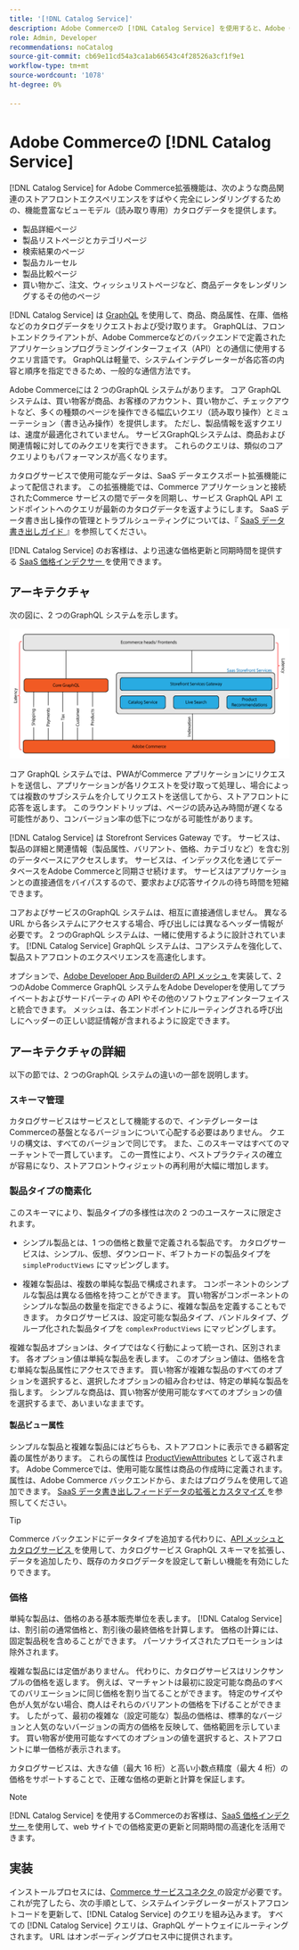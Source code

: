 ```yaml
---
title: '[!DNL Catalog Service]'
description: Adobe Commerceの [!DNL Catalog Service] を使用すると、Adobe Commerce GraphQLのネイティブなクエリよりも迅速に商品表示ページと商品リストページのコンテンツを取得できます。
role: Admin, Developer
recommendations: noCatalog
source-git-commit: cb69e11cd54a3ca1ab66543c4f28526a3cf1f9e1
workflow-type: tm+mt
source-wordcount: '1078'
ht-degree: 0%

---
```



# Adobe Commerceの [!DNL Catalog Service]

[!DNL Catalog Service] for Adobe Commerce拡張機能は、次のような商品関連のストアフロントエクスペリエンスをすばやく完全にレンダリングするための、機能豊富なビューモデル（読み取り専用）カタログデータを提供します。

* 製品詳細ページ
* 製品リストページとカテゴリページ
* 検索結果のページ
* 製品カルーセル
* 製品比較ページ
* 買い物かご、注文、ウィッシュリストページなど、商品データをレンダリングするその他のページ

[!DNL Catalog Service] は [GraphQL](https://graphql.org/) を使用して、商品、商品属性、在庫、価格などのカタログデータをリクエストおよび受け取ります。 GraphQLは、フロントエンドクライアントが、Adobe Commerceなどのバックエンドで定義されたアプリケーションプログラミングインターフェイス（API）との通信に使用するクエリ言語です。 GraphQLは軽量で、システムインテグレーターが各応答の内容と順序を指定できるため、一般的な通信方法です。

Adobe Commerceには 2 つのGraphQL システムがあります。 コア GraphQL システムは、買い物客が商品、お客様のアカウント、買い物かご、チェックアウトなど、多くの種類のページを操作できる幅広いクエリ（読み取り操作）とミューテーション（書き込み操作）を提供します。 ただし、製品情報を返すクエリは、速度が最適化されていません。 サービスGraphQLシステムは、商品および関連情報に対してのみクエリを実行できます。 これらのクエリは、類似のコアクエリよりもパフォーマンスが高くなります。

カタログサービスで使用可能なデータは、SaaS データエクスポート拡張機能によって配信されます。 この拡張機能では、Commerce アプリケーションと接続されたCommerce サービスの間でデータを同期し、サービス GraphQL API エンドポイントへのクエリが最新のカタログデータを返すようにします。 SaaS データ書き出し操作の管理とトラブルシューティングについては、『 [SaaS データ書き出しガイド ](../data-export/overview.md) 』を参照してください。

[!DNL Catalog Service] のお客様は、より迅速な価格更新と同期時間を提供する [SaaS 価格インデクサー ](../price-index/price-indexing.md) を使用できます。

## アーキテクチャ

次の図に、2 つのGraphQL システムを示します。

![ カタログのアーキテクチャ図 ](assets/catalog-service-architecture.png)

コア GraphQL システムでは、PWAがCommerce アプリケーションにリクエストを送信し、アプリケーションが各リクエストを受け取って処理し、場合によっては複数のサブシステムを介してリクエストを送信してから、ストアフロントに応答を返します。 このラウンドトリップは、ページの読み込み時間が遅くなる可能性があり、コンバージョン率の低下につながる可能性があります。

[!DNL Catalog Service] は Storefront Services Gateway です。 サービスは、製品の詳細と関連情報（製品属性、バリアント、価格、カテゴリなど）を含む別のデータベースにアクセスします。 サービスは、インデックス化を通じてデータベースをAdobe Commerceと同期させ続けます。
サービスはアプリケーションとの直接通信をバイパスするので、要求および応答サイクルの待ち時間を短縮できます。

コアおよびサービスのGraphQL システムは、相互に直接通信しません。 異なる URL から各システムにアクセスする場合、呼び出しには異なるヘッダー情報が必要です。 2 つのGraphQL システムは、一緒に使用するように設計されています。 [!DNL Catalog Service] GraphQL システムは、コアシステムを強化して、製品ストアフロントのエクスペリエンスを高速化します。

オプションで、[Adobe Developer App Builderの API メッシュ ](https://developer.adobe.com/graphql-mesh-gateway/) を実装して、2 つのAdobe Commerce GraphQL システムをAdobe Developerを使用してプライベートおよびサードパーティの API やその他のソフトウェアインターフェイスと統合できます。 メッシュは、各エンドポイントにルーティングされる呼び出しにヘッダーの正しい認証情報が含まれるように設定できます。

## アーキテクチャの詳細

以下の節では、2 つのGraphQL システムの違いの一部を説明します。

### スキーマ管理

カタログサービスはサービスとして機能するので、インテグレーターはCommerceの基盤となるバージョンについて心配する必要はありません。 クエリの構文は、すべてのバージョンで同じです。 また、このスキーマはすべてのマーチャントで一貫しています。 この一貫性により、ベストプラクティスの確立が容易になり、ストアフロントウィジェットの再利用が大幅に増加します。

### 製品タイプの簡素化

このスキーマにより、製品タイプの多様性は次の 2 つのユースケースに限定されます。

* シンプル製品とは、1 つの価格と数量で定義される製品です。 カタログサービスは、シンプル、仮想、ダウンロード、ギフトカードの製品タイプを `simpleProductViews` にマッピングします。

* 複雑な製品は、複数の単純な製品で構成されます。 コンポーネントのシンプルな製品は異なる価格を持つことができます。 買い物客がコンポーネントのシンプルな製品の数量を指定できるように、複雑な製品を定義することもできます。 カタログサービスは、設定可能な製品タイプ、バンドルタイプ、グループ化された製品タイプを `complexProductViews` にマッピングします。

複雑な製品オプションは、タイプではなく行動によって統一され、区別されます。 各オプション値は単純な製品を表します。 このオプション値は、価格を含む単純な製品属性にアクセスできます。 買い物客が複雑な製品のすべてのオプションを選択すると、選択したオプションの組み合わせは、特定の単純な製品を指します。 シンプルな商品は、買い物客が使用可能なすべてのオプションの値を選択するまで、あいまいなままです。

#### 製品ビュー属性

シンプルな製品と複雑な製品にはどちらも、ストアフロントに表示できる顧客定義の属性があります。 これらの属性は [ProductViewAttributes](https://developer.adobe.com/commerce/services/graphql/catalog-service/products/#productviewattribute-type) として返されます。 Adobe Commerceでは、使用可能な属性は商品の作成時に定義されます。 属性は、Adobe Commerce バックエンドから、またはプログラムを使用して追加できます。 [SaaS データ書き出しフィードデータの拡張とカスタマイズ ](../data-export/extensibility-and-customizations.md) を参照してください。

>[!TIP]
>
>Commerce バックエンドにデータタイプを追加する代わりに、[API メッシュとカタログサービス ](mesh.md) を使用して、カタログサービス GraphQL スキーマを拡張し、データを追加したり、既存のカタログデータを設定して新しい機能を有効にしたりできます。

### 価格

単純な製品は、価格のある基本販売単位を表します。 [!DNL Catalog Service] は、割引前の通常価格と、割引後の最終価格を計算します。 価格の計算には、固定製品税を含めることができます。 パーソナライズされたプロモーションは除外されます。

複雑な製品には定価がありません。 代わりに、カタログサービスはリンクサンプルの価格を返します。 例えば、マーチャントは最初に設定可能な商品のすべてのバリエーションに同じ価格を割り当てることができます。 特定のサイズや色が人気がない場合、商人はそれらのバリアントの価格を下げることができます。 したがって、最初の複雑な（設定可能な）製品の価格は、標準的なバージョンと人気のないバージョンの両方の価格を反映して、価格範囲を示しています。 買い物客が使用可能なすべてのオプションの値を選択すると、ストアフロントに単一価格が表示されます。

カタログサービスは、大きな値（最大 16 桁）と高い小数点精度（最大 4 桁）の価格をサポートすることで、正確な価格の更新と計算を保証します。

>[!NOTE]
>
> [!DNL Catalog Service] を使用するCommerceのお客様は、[SaaS 価格インデクサー ](../price-index/price-indexing.md) を使用して、web サイトでの価格変更の更新と同期時間の高速化を活用できます。

## 実装

インストールプロセスには、[Commerce サービスコネクタ ](../landing/saas.md) の設定が必要です。 これが完了したら、次の手順として、システムインテグレーターがストアフロントコードを更新して、[!DNL Catalog Service] のクエリを組み込みます。 すべての [!DNL Catalog Service] クエリは、GraphQL ゲートウェイにルーティングされます。 URL はオンボーディングプロセス中に提供されます。

